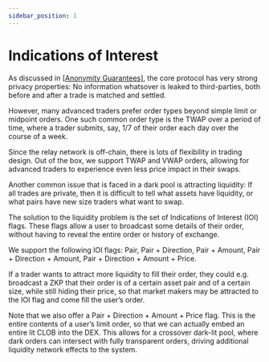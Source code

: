 ```yaml
---
sidebar_position: 1
---
```


# Indications of Interest

As discussed in [[Anonymity Guarantees]](/basic-concepts/guarantees), the core
protocol has very strong privacy properties: No information whatsover is leaked
to third-parties, both before and after a trade is matched and settled.

However, many advanced traders prefer order types beyond simple limit or
midpoint orders. One such common order type is the TWAP over a period of time,
where a trader submits, say, 1/7 of their order each day over the course of a
week.

Since the relay network is off-chain, there is lots of flexibility in trading
design. Out of the box, we support TWAP and VWAP orders, allowing for advanced
traders to experience even less price impact in their swaps.

Another common issue that is faced in a dark pool is attracting liquidity: If
all trades are private, then it is difficult to tell what assets have
liquidity, or what pairs have new size traders what want to swap.

The solution to the liquidity problem is the set of Indications of Interest
(IOI) flags. These flags allow a user to broadcast some details of their order,
without having to reveal the entire order or history of exchange.

We support the following IOI flags: Pair, Pair + Direction, Pair + Amount,
Pair + Direction + Amount, Pair + Direction + Amount + Price.

If a trader wants to attract more liquidity to fill their order, they could
e.g. broadcast a ZKP that their order is of a certain asset pair and of a
certain size, while still hiding their price, so that market makers may be
attracted to the IOI flag and come fill the user’s order.

Note that we also offer a Pair + Direction + Amount + Price flag. This is the
entire contents of a user’s limit order, so that we can actually embed an
entire lit CLOB into the DEX. This allows for a crossover dark-lit pool, where
dark orders can intersect with fully transparent orders, driving additional
liquidity network effects to the system.
